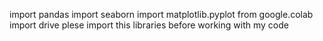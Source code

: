 import pandas
import seaborn 
import matplotlib.pyplot 
from google.colab import drive
plese import this libraries before working with my code
